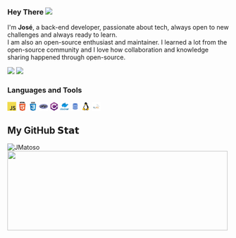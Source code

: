 ### Hey There <img src="https://media.giphy.com/media/hvRJCLFzcasrR4ia7z/giphy.gif" width="25px">

I'm <b>José</b>, a back-end developer, passionate about tech, always open to new challenges and always ready to learn. <br>
I am also an open-source enthusiast and maintainer. I learned a lot from the open-source community and I love how collaboration 
and knowledge sharing happened through open-source.

<a href = "mailto:jos3matosoj@gmail.com"><img src="https://img.shields.io/badge/-Gmail-%23333?style=for-the-badge&logo=gmail&logoColor=white" target="_blank"></a>
<a href="https://www.linkedin.com/in/jos%C3%A9-matoso-8b877318a/" target="_blank"><img src="https://img.shields.io/badge/-LinkedIn-%230077B5?style=for-the-badge&logo=linkedin&logoColor=white" target="_blank"></a> 

### Languages and Tools 
<code><img height="20" src="https://raw.githubusercontent.com/github/explore/80688e429a7d4ef2fca1e82350fe8e3517d3494d/topics/javascript/javascript.png"></code>
<code><img height="20" src="https://raw.githubusercontent.com/github/explore/80688e429a7d4ef2fca1e82350fe8e3517d3494d/topics/html/html.png"></code>
<code><img height="20" src="https://raw.githubusercontent.com/github/explore/80688e429a7d4ef2fca1e82350fe8e3517d3494d/topics/css/css.png"></code>
<code><img height="20" src="https://raw.githubusercontent.com/github/explore/80688e429a7d4ef2fca1e82350fe8e3517d3494d/topics/php/php.png"></code>
<code><img height="20" src="https://raw.githubusercontent.com/devicons/devicon/master/icons/csharp/csharp-original.svg"></code>
<code><img height="20" src="https://raw.githubusercontent.com/github/explore/80688e429a7d4ef2fca1e82350fe8e3517d3494d/topics/docker/docker.png"></code>
<code><img height="20" src="https://raw.githubusercontent.com/github/explore/80688e429a7d4ef2fca1e82350fe8e3517d3494d/topics/sql/sql.png"></code>
<code><img height="20" src="https://raw.githubusercontent.com/github/explore/80688e429a7d4ef2fca1e82350fe8e3517d3494d/topics/linux/linux.png"></code>
<code><img height="20" src="https://raw.githubusercontent.com/github/explore/80688e429a7d4ef2fca1e82350fe8e3517d3494d/topics/mysql/mysql.png"></code>

## My GitHub 𝗦𝘁𝗮𝘁
<div float="left">
    <img height="180em" width="500px" src="https://github-readme-stats.vercel.app/api?username=jmatoso&show_icons=true&include_all_commits=true&count_private=true" alt="JMatoso" />
    <img height="180em" width="500px" src="https://github-readme-stats.vercel.app/api/top-langs/?username=jmatoso&show_icons=truei&layout=compact&langs_count=7&"/>
</div>
